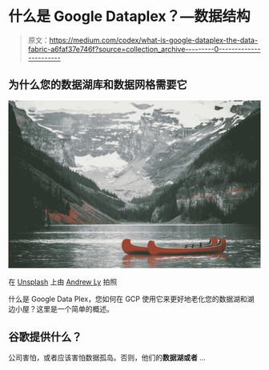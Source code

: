 # 什么是 Google Dataplex？—数据结构

> 原文：<https://medium.com/codex/what-is-google-dataplex-the-data-fabric-a6faf37e746f?source=collection_archive---------0----------------------->

## 为什么您的数据湖库和数据网格需要它

![](img/9712babeeb45a36b32450c617791fea6.png)

在 [Unsplash](https://unsplash.com/s/photos/lake?utm_source=unsplash&utm_medium=referral&utm_content=creditCopyText) 上由 [Andrew Ly](https://unsplash.com/@nineteen?utm_source=unsplash&utm_medium=referral&utm_content=creditCopyText) 拍照

什么是 Google Data Plex，您如何在 GCP 使用它来更好地老化您的数据湖和湖边小屋？这里是一个简单的概述。

## 谷歌提供什么？

公司害怕，或者应该害怕数据孤岛。否则，他们的**数据湖或者** …